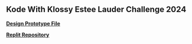 
## Kode With Klossy Estee Lauder Challenge 2024


**[Design Prototype File](https://www.figma.com/design/xqoy7phh3Vbq3BXwyNxhGb/Estee-Lauder-2024-Challenge-Design?node-id=0-1&p=f)**

**[Replit Repository](https://replit.com/@aaalyzee/KWK-Estee-Lauder-Challenge-2024#)**
